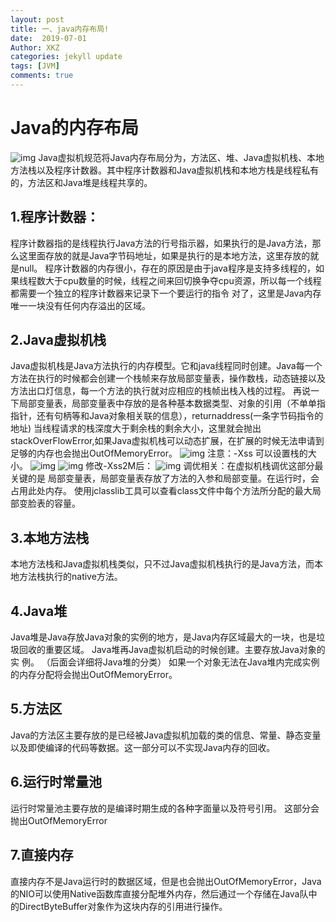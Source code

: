 ```yaml
---
layout: post
title: 一、java内存布局!
date:  2019-07-01
Author: XKZ
categories: jekyll update
tags: [JVM]
comments: true
---
```

# Java的内存布局
![img]()
Java虚拟机规范将Java内存布局分为，方法区、堆、Java虚拟机栈、本地方法栈以及程序计数器。其中程序计数器和Java虚拟机栈和本地方栈是线程私有的，方法区和Java堆是线程共享的。

## 1.程序计数器：
程序计数器指的是线程执行Java方法的行号指示器，如果执行的是Java方法，那么这里面存放的就是Java字节码地址，如果是执行的是本地方法，这里存放的就是null。
程序计数器的内存很小，存在的原因是由于java程序是支持多线程的，如果线程数大于cpu数量的时候，线程之间来回切换争夺cpu资源，所以每一个线程都需要一个独立的程序计数器来记录下一个要运行的指令
对了，这里是Java内存唯一一块没有任何内存溢出的区域。

## 2.Java虚拟机栈
Java虚拟机栈是Java方法执行的内存模型。它和java线程同时创建。Java每一个方法在执行的时候都会创建一个栈帧来存放局部变量表，操作数栈，动态链接以及方法出口灯信息，每一个方法的执行就对应相应的栈帧出栈入栈的过程。
再说一下局部变量表，局部变量表中存放的是各种基本数据类型、对象的引用（不单单指指针，还有句柄等和Java对象相关联的信息），returnaddress(一条字节码指令的地址)
当线程请求的栈深度大于剩余栈的剩余大小，这里就会抛出stackOverFlowError,如果Java虚拟机栈可以动态扩展，在扩展的时候无法申请到足够的内存也会抛出OutOfMemoryError。
![img]()
注意：-Xss 可以设置栈的大小。
![img]()
![img]()
修改-Xss2M后：
![img]()
调优相关：在虚拟机栈调优这部分最关键的是 局部变量表，局部变量表存放了方法的入参和局部变量。在运行时，会占用此处内存。
使用jclasslib工具可以查看class文件中每个方法所分配的最大局部变脸表的容量。
## 3.本地方法栈
本地方法栈和Java虚拟机栈类似，只不过Java虚拟机栈执行的是Java方法，而本地方法栈执行的native方法。
## 4.Java堆
Java堆是Java存放Java对象的实例的地方，是Java内存区域最大的一块，也是垃圾回收的重要区域。
Java堆再Java虚拟机启动的时候创建。主要存放Java对象的实	例。
（后面会详细将Java堆的分类）
如果一个对象无法在Java堆内完成实例的内存分配将会抛出OutOfMemoryError。
## 5.方法区
Java的方法区主要存放的是已经被Java虚拟机加载的类的信息、常量、静态变量以及即使编译的代码等数据。这一部分可以不实现Java内存的回收。
## 6.运行时常量池
运行时常量池主要存放的是编译时期生成的各种字面量以及符号引用。
这部分会抛出OutOfMemoryError
## 7.直接内存
直接内存不是Java运行时的数据区域，但是也会抛出OutOfMemoryError，Java的NIO可以使用Native函数库直接分配堆外内存，然后通过一个存储在Java队中的DirectByteBuffer对象作为这块内存的引用进行操作。